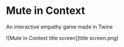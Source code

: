 # Mute in Context
An interactive empathy game made in Twine

![Mute in Context title screen](title screen.png)
